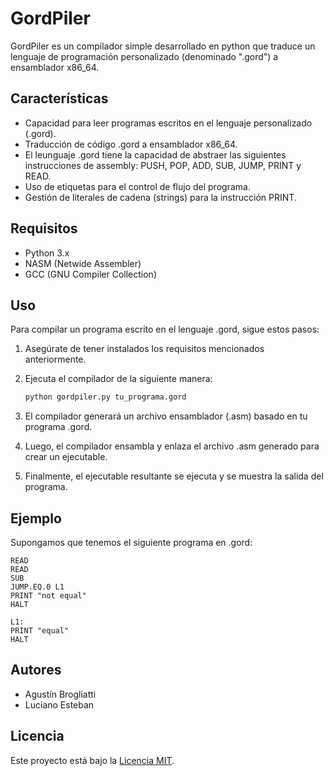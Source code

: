 # GordPiler

GordPiler es un compilador simple desarrollado en python que traduce un lenguaje de programación personalizado (denominado ".gord") a ensamblador x86_64.

## Características

- Capacidad para leer programas escritos en el lenguaje personalizado (.gord).
- Traducción de código .gord a ensamblador x86_64.
- El leunguaje .gord tiene la capacidad de abstraer las siguientes instrucciones de assembly: PUSH, POP, ADD, SUB, JUMP, PRINT y READ.
- Uso de etiquetas para el control de flujo del programa.
- Gestión de literales de cadena (strings) para la instrucción PRINT.

## Requisitos

- Python 3.x
- NASM (Netwide Assembler)
- GCC (GNU Compiler Collection)

## Uso

Para compilar un programa escrito en el lenguaje .gord, sigue estos pasos:

1. Asegúrate de tener instalados los requisitos mencionados anteriormente.
2. Ejecuta el compilador de la siguiente manera:

    ```bash
    python gordpiler.py tu_programa.gord
    ```

3. El compilador generará un archivo ensamblador (.asm) basado en tu programa .gord.
4. Luego, el compilador ensambla y enlaza el archivo .asm generado para crear un ejecutable.
5. Finalmente, el ejecutable resultante se ejecuta y se muestra la salida del programa.

## Ejemplo

Supongamos que tenemos el siguiente programa en .gord:

```plaintext
READ
READ
SUB
JUMP.EQ.0 L1
PRINT "not equal"
HALT

L1:
PRINT "equal"
HALT
```

## Autores

- Agustín Brogliatti
- Luciano Esteban

## Licencia

Este proyecto está bajo la [Licencia MIT](LICENSE).
